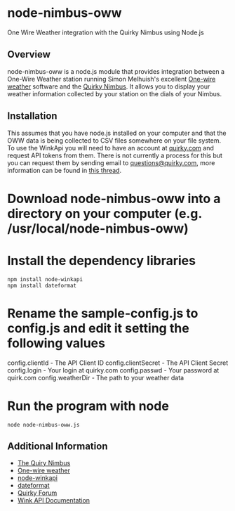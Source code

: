 node-nimbus-oww
================

One Wire Weather integration with the Quirky Nimbus using Node.js

Overview
--------
node-nimbus-oww is a node.js module that provides integration between a One-Wire Weather station running Simon Melhuish's excellent [One-wire weather](http://oww.sourceforge.net) software and the [Quirky Nimbus](https://www.quirky.com/shop/596). It allows you to display your weather information collected by your station on the dials of your Nimbus.

Installation
------------
This assumes that you have node.js installed on your computer and that the OWW data is being collected to CSV files somewhere on your file system. To use the WinkApi you will need to have an account at [quirky.com](quirky.com) and request API tokens from them. There is not currently a process for this but you can request them by sending email to questions@quirky.com, more information can be found in [this thread](https://www.quirky.com/forums/topic/21462).

# Download node-nimbus-oww into a directory on your computer (e.g. /usr/local/node-nimbus-oww)
# Install the dependency libraries
    npm install node-winkapi
    npm install dateformat
# Rename the sample-config.js to config.js and edit it setting the following values
  config.clientId - The API Client ID
  config.clientSecret - The API Client Secret
  config.login - Your login at quirky.com
  config.passwd - Your password at quirk.com
  config.weatherDir - The path to your weather data
# Run the program with node
    node node-nimbus-oww.js

Additional Information
----------------------
* [The Quiry Nimbus](https://www.quirky.com/shop/596)
* [One-wire weather](http://oww.sourceforge.net)
* [node-winkapi](https://github.com/TheThingSystem/node-winkapi)
* [dateformat](https://github.com/felixge/node-dateformat)
* [Quirky Forum](https://www.quirky.com/forums/topic/21462)
* [Wink API Documentation](http://docs.wink.apiary.io/)

